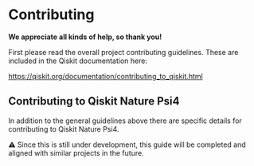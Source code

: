 # Contributing

**We appreciate all kinds of help, so thank you!**

First please read the overall project contributing guidelines. These are
included in the Qiskit documentation here:

https://qiskit.org/documentation/contributing_to_qiskit.html

## Contributing to Qiskit Nature Psi4

In addition to the general guidelines above there are specific details for
contributing to Qiskit Nature Psi4.

⚠️ Since this is still under development, this guide will be completed and
aligned with similar projects in the future.
